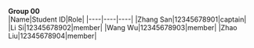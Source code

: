 **Group 00**  
|Name|Student ID|Role|
|----|----|----|
|Zhang San|12345678901|captain| 
|Li Si|12345678902|member|
|Wang Wu|12345678903|member| 
|Zhao Liu|12345678904|member|
